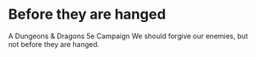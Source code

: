 # Before they are hanged
A Dungeons & Dragons 5e Campaign
We should forgive our enemies, but not before they are hanged.
